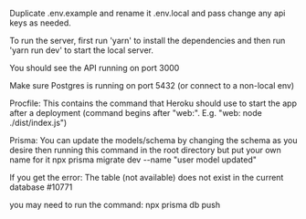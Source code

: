 Duplicate .env.example and rename it .env.local and pass change any api keys as needed.

To run the server, first run 'yarn' to install the dependencies and then run 'yarn run dev' to start the local server.

You should see the API running on port 3000

Make sure Postgres is running on port 5432 (or connect to a non-local env)

Procfile:
This contains the command that Heroku should use to start the app after a deployment (command begins after "web:". E.g. "web: node ./dist/index.js")

Prisma:
You can update the models/schema by changing the schema as you desire then running this command in the root directory but put your own name for it
npx prisma migrate dev --name "user model updated"

If you get the error:
The table (not available) does not exist in the current database #10771

you may need to run the command:
npx prisma db push
